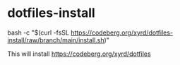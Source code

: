 # dotfiles-install

bash -c "$(curl -fsSL https://codeberg.org/xyrd/dotfiles-install/raw/branch/main/install.sh)"


This will install https://codeberg.org/xyrd/dotfiles